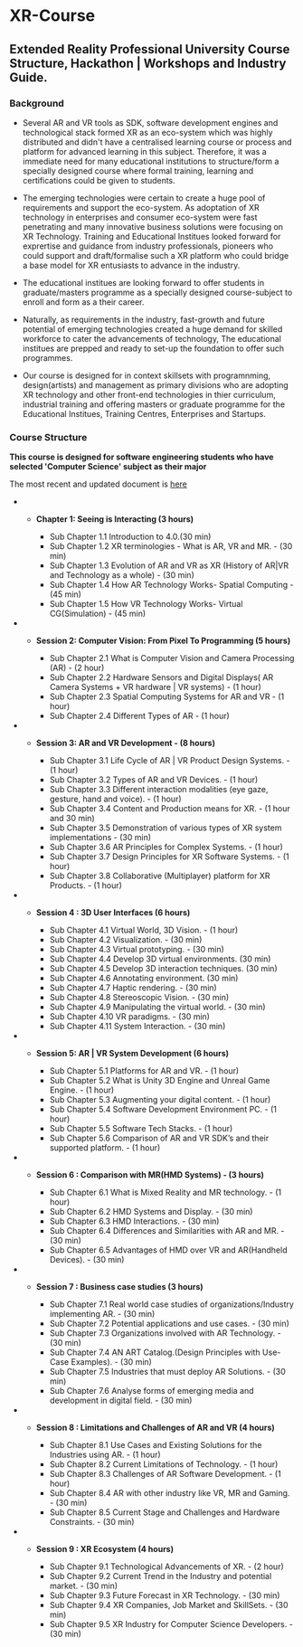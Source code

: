 # XR-Course

## Extended Reality Professional University Course Structure, Hackathon | Workshops and Industry Guide.


### Background

* Several AR and VR tools as SDK, software development engines and technological stack formed XR as an eco-system which was highly distributed and didn't have a centralised learning course or process and platform for advanced learning in this subject. Therefore, it was a immediate need for many educational institutions to structure/form a specially designed course where formal training, learning and certifications could be given to students.

* The emerging technologies were certain to create a huge pool of requirements and support the eco-system. As adoptation of XR technology in enterprises and consumer eco-system were fast penetrating and many innovative business solutions were focusing on XR Technology. Training and Educational Institues looked forward for exprertise and guidance from industry professionals, pioneers who could support and draft/formalise such a XR platform who could bridge a base model for XR entusiasts to advance in the industry.

* The educational institues are looking forward to offer students in graduate/masters programme as a specially designed course-subject to enroll and form as a their career.

* Naturally, as requirements in the industry, fast-growth and future potential of emerging technologies created a huge demand for skilled workforce to cater the advancements of technology, The educational institues are prepped and ready to set-up the foundation to offer such programmes.

* Our course is designed for in context skillsets with programnming, design(artists) and management as primary divisions who are adopting XR technology and other front-end technologies in thier curriculum, industrial training and offering masters or graduate programme for the Educational Institues, Training Centres, Enterprises and Startups.


### Course Structure

**This course is designed for software engineering students who have selected 'Computer Science' subject as their major**

The most recent and updated document is [here](./Course-Docs/AR-VR-SYLABUS-V-1.0.odt)

* - **Chapter 1: Seeing is Interacting (3 hours)**

	* Sub Chapter 1.1	Introduction to 4.0.(30 min)
	* Sub Chapter 1.2	XR terminologies - What is AR, VR and MR. - (30 min)
	* Sub Chapter 1.3	Evolution of AR and VR as XR (History of AR|VR and Technology as a whole) - (30 min)
	* Sub Chapter 1.4	How AR Technology Works- Spatial Computing - (45 min)
	* Sub Chapter 1.5 	How VR Technology Works- Virtual CG(Simulation) - (45 min)


* - **Session 2: Computer Vision: From Pixel To Programming (5 hours)**

	* Sub Chapter 2.1	What is Computer Vision and Camera Processing (AR) - (2 hour)
	* Sub Chapter 2.2	Hardware Sensors and Digital Displays( AR Camera Systems + VR hardware | VR systems) - (1 hour)
	* Sub Chapter 2.3	Spatial Computing Systems for AR and VR - (1 hour)
	* Sub Chapter 2.4 	Different Types of AR - (1 hour)


* - **Session 3: AR and VR Development - (8 hours)**

	* Sub Chapter 3.1	Life Cycle of AR | VR Product Design Systems. -  (1 hour)
	* Sub Chapter 3.2	Types of AR and VR Devices. - (1 hour)
	* Sub Chapter 3.3	Different interaction modalities (eye gaze, gesture, hand and voice). - (1 hour)
	* Sub Chapter 3.4 	Content and Production means for XR. - (1 hour and 30 min)
	* Sub Chapter 3.5 	Demonstration of various types of XR system implementations - (30 min)
	* Sub Chapter 3.6 	AR Principles for Complex Systems. - (1 hour)
	* Sub Chapter 3.7 	Design Principles for XR Software Systems. -  (1 hour)
	* Sub Chapter 3.8 	Collaborative (Multiplayer) platform for XR Products. -  (1 hour)


* - **Session 4 : 3D User Interfaces (6 hours)**

	* Sub Chapter 4.1 	Virtual World, 3D Vision. -  (1 hour)
	* Sub Chapter 4.2 	Visualization. -  (30 min)
	* Sub Chapter 4.3 	Virtual prototyping. -  (30 min)
	* Sub Chapter 4.4 	Develop 3D virtual environments. (30 min)
	* Sub Chapter 4.5 	Develop 3D interaction techniques. (30 min)
	* Sub Chapter 4.6 	Annotating environment. (30 min)
	* Sub Chapter 4.7 	Haptic rendering. - (30 min)
	* Sub Chapter 4.8 	Stereoscopic Vision. - (30 min)
	* Sub Chapter 4.9 	Manipulating the virtual world. -  (30 min)
	* Sub Chapter 4.10 	VR paradigms. - (30 min)
	* Sub Chapter 4.11 	System Interaction. - (30 min)


* - **Session 5: AR | VR System Development (6 hours)**

	* Sub Chapter 5.1	Platforms for AR and VR. - (1 hour)
	* Sub Chapter 5.2	What is Unity 3D Engine and Unreal Game Engine. - (1 hour)
	* Sub Chapter 5.3	Augmenting your digital content. - (1 hour)
	* Sub Chapter 5.4	Software Development Environment PC. - (1 hour)
	* Sub Chapter 5.5 	Software Tech Stacks. - (1 hour)
	* Sub Chapter 5.6 	Comparison of AR and VR SDK’s and their supported platform.  - (1 hour)


* - **Session 6 : Comparison with MR(HMD Systems) - (3 hours)**

	* Sub Chapter 6.1	What is Mixed Reality and MR technology. - (1 hour)
	* Sub Chapter 6.2	HMD Systems and Display. - (30 min)
	* Sub Chapter 6.3 	HMD Interactions. - (30 min)
	* Sub Chapter 6.4	Differences and Similarities with AR and MR. - (30 min)
	* Sub Chapter 6.5	Advantages of HMD over VR and AR(Handheld Devices). - (30 min)


* - **Session 7 : Business case studies (3 hours)**

	* Sub Chapter 7.1	Real world case studies of organizations/Industry implementing AR. - (30 min)
	* Sub Chapter 7.2 	Potential applications and use cases. - (30 min)
	* Sub Chapter 7.3	Organizations involved with AR Technology. - (30 min)
	* Sub Chapter 7.4	AN ART Catalog.(Design Principles with Use-Case Examples). - (30 min)
	* Sub Chapter 7.5	Industries that must deploy AR Solutions. - (30 min)
	* Sub Chapter 7.6 	Analyse forms of emerging media and development in digital field. - (30 min)


* - **Session 8 : Limitations and Challenges of AR and VR (4 hours)**

	* Sub Chapter 8.1	Use Cases and Existing Solutions for the Industries using AR. - (1 hour)
	* Sub Chapter 8.2	Current Limitations of Technology. - (1 hour)
	* Sub Chapter 8.3	Challenges of AR Software Development. - (1 hour)
	* Sub Chapter 8.4	AR with other industry like VR, MR and Gaming. - (30 min)
	* Sub Chapter 8.5 	Current Stage and Challenges and Hardware Constraints. - (30 min)


* - **Session 9 : XR Ecosystem (4 hours)**

	* Sub Chapter 9.1 	Technological Advancements of XR. - (2 hour)
	* Sub Chapter 9.2	Current Trend in the Industry and potential market. - (30 min)
	* Sub Chapter 9.3	Future Forecast in XR Technology.  - (30 min)
	* Sub Chapter 9.4	XR Companies, Job Market and SkillSets. - (30 min)
	* Sub Chapter 9.5 	XR Industry for Computer Science Developers. - (30 min)
